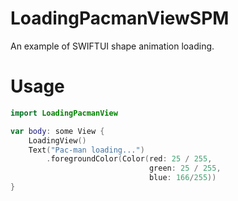 # LoadingPacmanViewSPM

An example of SWIFTUI shape animation loading.

# Usage
```swift
import LoadingPacmanView

var body: some View {
    LoadingView()
    Text("Pac-man loading...")
        .foregroundColor(Color(red: 25 / 255,
                               green: 25 / 255,
                               blue: 166/255))
}
```
